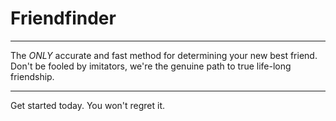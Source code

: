 # Friendfinder
---

The *ONLY* accurate and fast method for determining your new best friend. Don't be fooled by imitators, we're the genuine path to true life-long friendship. 

---

Get started today. You won't regret it.
